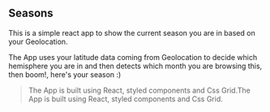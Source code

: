 

## Seasons

This is a simple react app to show the current season you are in based on your Geolocation.

The App uses your latitude data coming from Geolocation to decide which hemisphere you are in and then detects which month you are browsing this, then boom!, here's your season :)

> The App is built using React, styled components and Css Grid.The App is built using React, styled components and Css Grid.
